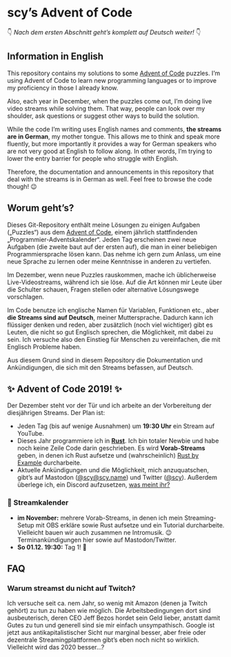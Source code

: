 # scy’s Advent of Code

👇 *Nach dem ersten Abschnitt geht’s komplett auf Deutsch weiter!* 👇

## Information in English

This repository contains my solutions to some [Advent of Code](https://adventofcode.com/) puzzles.
I’m using Advent of Code to learn new programming languages or to improve my proficiency in those I already know.

Also, each year in December, when the puzzles come out, I’m doing live video streams while solving them.
That way, people can look over my shoulder, ask questions or suggest other ways to build the solution.

While the code I’m writing uses English names and comments, **the streams are in German**, my mother tongue.
This allows me to think and speak more fluently, but more importantly it provides a way for German speakers who are not very good at English to follow along.
In other words, I’m trying to lower the entry barrier for people who struggle with English.

Therefore, the documentation and announcements in this repository that deal with the streams is in German as well.
Feel free to browse the code though! 😉

## Worum geht’s?

Dieses Git-Repository enthält meine Lösungen zu einigen Aufgaben („Puzzles“) aus dem [Advent of Code](https://adventofcode.com/), einem jährlich stattfindenden „Programmier-Adventskalender“.
Jeden Tag erscheinen zwei neue Aufgaben (die zweite baut auf der ersten auf), die man in einer beliebigen Programmiersprache lösen kann.
Das nehme ich gern zum Anlass, um eine neue Sprache zu lernen oder meine Kenntnisse in anderen zu vertiefen.

Im Dezember, wenn neue Puzzles rauskommen, mache ich üblicherweise Live-Videostreams, während ich sie löse.
Auf die Art können mir Leute über die Schulter schauen, Fragen stellen oder alternative Lösungswege vorschlagen.

Im Code benutze ich englische Namen für Variablen, Funktionen etc., aber **die Streams sind auf Deutsch**, meiner Muttersprache.
Dadurch kann ich flüssiger denken und reden, aber zusätzlich (noch viel wichtiger) gibt es Leuten, die nicht so gut Englisch sprechen, die Möglichkeit, mit dabei zu sein.
Ich versuche also den Einstieg für Menschen zu vereinfachen, die mit Englisch Probleme haben.

Aus diesem Grund sind in diesem Repository die Dokumentation und Ankündigungen, die sich mit den Streams befassen, auf Deutsch.

## ✨ Advent of Code 2019! ✨

Der Dezember steht vor der Tür und ich arbeite an der Vorbereitung der diesjährigen Streams.
Der Plan ist:

* Jeden Tag (bis auf wenige Ausnahmen) um **19:30 Uhr** ein Stream auf YouTube.
* Dieses Jahr programmiere ich in **[Rust](https://www.rust-lang.org/)**. Ich bin totaler Newbie und habe noch keine Zeile Code darin geschrieben. Es wird **Vorab-Streams** geben, in denen ich Rust aufsetze und (wahrscheinlich) [Rust by Example](https://doc.rust-lang.org/rust-by-example/) durcharbeite.
* Aktuelle Ankündigungen und die Möglichkeit, mich anzuquatschen, gibt’s auf Mastodon ([@scy@scy.name](https://mastodon.scy.name/@scy)) und Twitter ([@scy](https://twitter.com/scy)). Außerdem überlege ich, ein Discord aufzusetzen, [was meint ihr?](https://github.com/scy/advent-of-code/issues/1)

### 📅 Streamkalender

* **im November:** mehrere Vorab-Streams, in denen ich mein Streaming-Setup mit OBS erkläre sowie Rust aufsetze und ein Tutorial durcharbeite. Vielleicht bauen wir auch zusammen ne Intromusik. 😉 Terminankündigungen hier sowie auf Mastodon/Twitter.
* **So 01.12. 19:30:** Tag 1! 🎉

## FAQ

### Warum streamst du nicht auf Twitch?

Ich versuche seit ca. nem Jahr, so wenig mit Amazon (denen ja Twitch gehört) zu tun zu haben wie möglich.
Die Arbeitsbedingungen dort sind ausbeuterisch, deren CEO Jeff Bezos hordet sein Geld lieber, anstatt damit Gutes zu tun und generell sind sie mir einfach unsympathisch.
Google ist jetzt aus antikapitalistischer Sicht nur marginal besser, aber freie oder dezentrale Streamingplattformen gibt’s eben noch nicht so wirklich.
Vielleicht wird das 2020 besser…?
